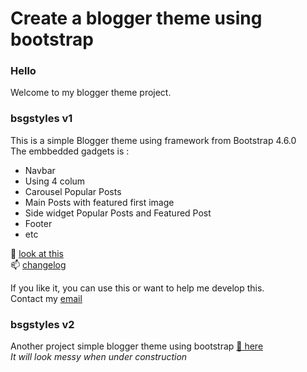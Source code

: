 # Create a blogger theme using bootstrap
### Hello
Welcome to my blogger theme project.  

### bsgstyles v1
This is a simple Blogger theme using framework from Bootstrap 4.6.0  
The embbedded gadgets is :
- Navbar
- Using 4 colum
- Carousel Popular Posts
- Main Posts with featured first image
- Side widget Popular Posts and Featured Post
- Footer
- etc  

👀 [look at this](https://bgsstyles-1.blogspot.com/)  
📫 [changelog](https://bagoes.github.io/blog/2021/07/25/bgsstyles-1-blogger-theme)  
  

If you like it, you can use this or want to help me develop this.\
Contact my [email](mailto:bgs@bgs.web.id)  

### bsgstyles v2
Another project simple blogger theme using bootstrap 
[👀 here](https://bgsstyles.blogspot.com)  
_It will look messy when under construction_
